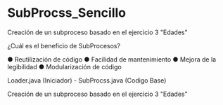 # SubProcss_Sencillo
Creación de un subproceso basado en el ejercicio 3 "Edades"

  ¿Cuál es el beneficio de SubProcesos?
  
● Reutilización de código
● Facilidad de mantenimiento
● Mejora de la legibilidad
● Modularización de código

Loader.java (Iniciador) - SubProcss.java (Codigo Base)

Creación de un subproceso basado en el ejercicio 3 "Edades"
